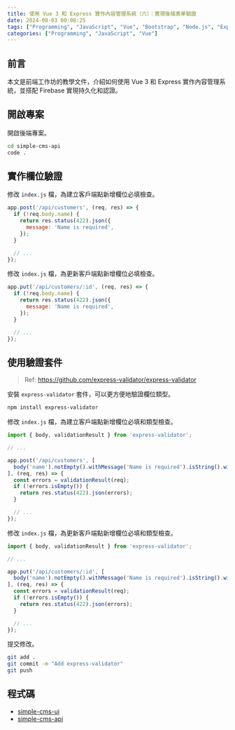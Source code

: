 ```yaml
---
title: 使用 Vue 3 和 Express 實作內容管理系統（六）：實現後端表單驗證
date: 2024-08-03 00:08:25
tags: ["Programming", "JavaScript", "Vue", "Bootstrap", "Node.js", "Express", "Firebase", "Firestore", "CMS"]
categories: ["Programming", "JavaScript", "Vue"]
---
```


## 前言

本文是前端工作坊的教學文件，介紹如何使用 Vue 3 和 Express 實作內容管理系統，並搭配 Firebase 實現持久化和認證。

## 開啟專案

開啟後端專案。

```bash
cd simple-cms-api
code .
```

## 實作欄位驗證

修改 `index.js` 檔，為建立客戶端點新增欄位必填檢查。

```js
app.post('/api/customers', (req, res) => {
  if (!req.body.name) {
    return res.status(422).json({
      message: 'Name is required',
    });
  }

  // ...
});
```

修改 `index.js` 檔，為更新客戶端點新增欄位必填檢查。

```js
app.put('/api/customers/:id', (req, res) => {
  if (!req.body.name) {
    return res.status(422).json({
      message: 'Name is required',
    });
  }

  // ...
});
```

## 使用驗證套件

> Ref: <https://github.com/express-validator/express-validator>

安裝 `express-validator` 套件，可以更方便地驗證欄位類型。

```bash
npm install express-validator
```

修改 `index.js` 檔，為建立客戶端點新增欄位必填和類型檢查。

```js
import { body, validationResult } from 'express-validator';

// ...

app.post('/api/customers', [
  body('name').notEmpty().withMessage('Name is required').isString().withMessage('Name must be a string'),
], (req, res) => {
  const errors = validationResult(req);
  if (!errors.isEmpty()) {
    return res.status(422).json(errors);
  }

  // ...
});
```

修改 `index.js` 檔，為更新客戶端點新增欄位必填和類型檢查。

```js
import { body, validationResult } from 'express-validator';

// ...

app.put('/api/customers/:id', [
  body('name').notEmpty().withMessage('Name is required').isString().withMessage('Name must be a string'),
], (req, res) => {
  const errors = validationResult(req);
  if (!errors.isEmpty()) {
    return res.status(422).json(errors);
  }

  // ...
});
```

提交修改。

```bash
git add .
git commit -m "Add express-validator"
git push
```

## 程式碼

- [simple-cms-ui](https://github.com/memochou1993/simple-cms-ui)
- [simple-cms-api](https://github.com/memochou1993/simple-cms-api)
